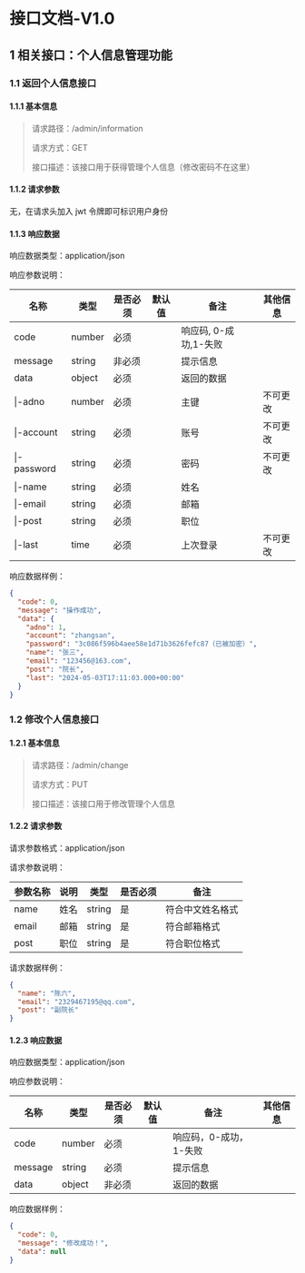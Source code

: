 # 接口文档-V1.0

## 1 相关接口：个人信息管理功能

### 1.1 返回个人信息接口

#### 1.1.1 基本信息

> 请求路径：/admin/information
>
> 请求方式：GET
>
> 接口描述：该接口用于获得管理个人信息（修改密码不在这里）

#### 1.1.2 请求参数

无，在请求头加入 jwt 令牌即可标识用户身份

#### 1.1.3 响应数据

响应数据类型：application/json

响应参数说明：

| 名称        | 类型   | 是否必须 | 默认值 | 备注                  | 其他信息 |
| ----------- | ------ | -------- | ------ | --------------------- | -------- |
| code        | number | 必须     |        | 响应码, 0-成功,1-失败 |          |
| message     | string | 非必须   |        | 提示信息              |          |
| data        | object | 必须     |        | 返回的数据            |          |
| \|-adno     | number | 必须     |        | 主键                  | 不可更改 |
| \|-account  | string | 必须     |        | 账号                  | 不可更改 |
| \|-password | string | 必须     |        | 密码                  | 不可更改 |
| \|-name     | string | 必须     |        | 姓名                  |          |
| \|-email    | string | 必须     |        | 邮箱                  |          |
| \|-post     | string | 必须     |        | 职位                  |          |
| \|-last     | time   | 必须     |        | 上次登录              | 不可更改 |

响应数据样例：

```json
{
  "code": 0,
  "message": "操作成功",
  "data": {
    "adno": 1,
    "account": "zhangsan",
    "password": "3c086f596b4aee58e1d71b3626fefc87（已被加密）",
    "name": "张三",
    "email": "123456@163.com",
    "post": "院长",
    "last": "2024-05-03T17:11:03.000+00:00"
  }
}
```

### 1.2 修改个人信息接口

#### 1.2.1 基本信息

> 请求路径：/admin/change
>
> 请求方式：PUT
>
> 接口描述：该接口用于修改管理个人信息

#### 1.2.2 请求参数

请求参数格式：application/json

请求参数说明：

| 参数名称 | 说明 | 类型   | 是否必须 | 备注             |
| -------- | ---- | ------ | -------- | ---------------- |
| name     | 姓名 | string | 是       | 符合中文姓名格式 |
| email    | 邮箱 | string | 是       | 符合邮箱格式     |
| post     | 职位 | string | 是       | 符合职位格式     |

请求数据样例：

```json
{
  "name": "陈六",
  "email": "2329467195@qq.com",
  "post": "副院长"
}
```

#### 1.2.3 响应数据

响应数据类型：application/json

响应参数说明：

| 名称    | 类型   | 是否必须 | 默认值 | 备注                   | 其他信息 |
| ------- | ------ | -------- | ------ | ---------------------- | -------- |
| code    | number | 必须     |        | 响应码，0-成功，1-失败 |          |
| message | string | 必须     |        | 提示信息               |          |
| data    | object | 非必须   |        | 返回的数据             |          |

响应数据样例：

```json
{
  "code": 0,
  "message": "修改成功！",
  "data": null
}
```
